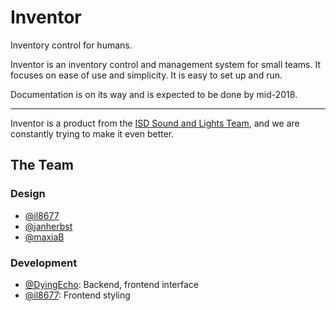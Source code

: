 # Inventor
Inventory control for humans.

Inventor is an inventory control and management system for small teams. It focuses on ease of use and simplicity. It is easy to set up and run.

Documentation is on its way and is expected to be done by mid-2018.

---

Inventor is a product from the [ISD Sound and Lights Team](/ISD-Sound-And-Lights), and we are constantly trying to make it even better. 

## The Team
### Design
- [@il8677](/il8677)
- [@janherbst](/janherbst)
- [@maxiaB](/maxiaB)
### Development
- [@DyingEcho](/DyingEcho):  Backend, frontend interface
- [@il8677](/il8677):  Frontend styling
